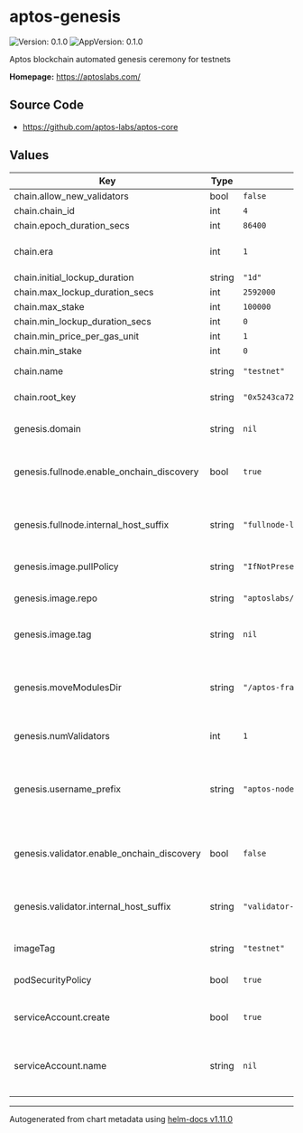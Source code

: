 # aptos-genesis

![Version: 0.1.0](https://img.shields.io/badge/Version-0.1.0-informational?style=flat-square) ![AppVersion: 0.1.0](https://img.shields.io/badge/AppVersion-0.1.0-informational?style=flat-square)

Aptos blockchain automated genesis ceremony for testnets

**Homepage:** <https://aptoslabs.com/>

## Source Code

* <https://github.com/aptos-labs/aptos-core>

## Values

| Key | Type | Default | Description |
|-----|------|---------|-------------|
| chain.allow_new_validators | bool | `false` |  |
| chain.chain_id | int | `4` | Aptos Chain ID |
| chain.epoch_duration_secs | int | `86400` |  |
| chain.era | int | `1` | Bump this number to wipe the underlying storage |
| chain.initial_lockup_duration | string | `"1d"` |  |
| chain.max_lockup_duration_secs | int | `2592000` |  |
| chain.max_stake | int | `100000` |  |
| chain.min_lockup_duration_secs | int | `0` |  |
| chain.min_price_per_gas_unit | int | `1` |  |
| chain.min_stake | int | `0` |  |
| chain.name | string | `"testnet"` | Internal: name of the testnet to connect to |
| chain.root_key | string | `"0x5243ca72b0766d9e9cbf2debf6153443b01a1e0e6d086c7ea206eaf6f8043956"` | If specified, the root key for the testnet |
| genesis.domain | string | `nil` | If set, the base domain name of the fullnode and validator endpoints |
| genesis.fullnode.enable_onchain_discovery | bool | `true` | Use External DNS as created by aptos-node helm chart for fullnode host in genesis |
| genesis.fullnode.internal_host_suffix | string | `"fullnode-lb"` | If `enable_onchain_discovery` is false, use this host suffix for internal kubernetes service name |
| genesis.image.pullPolicy | string | `"IfNotPresent"` | Image pull policy to use for tools image |
| genesis.image.repo | string | `"aptoslabs/tools"` | Image repo to use for tools image for running genesis |
| genesis.image.tag | string | `nil` | Image tag to use for tools image. If set, overrides `imageTag` |
| genesis.moveModulesDir | string | `"/aptos-framework/move/modules"` | The local path for move modules in the docker image. Defaults to the aptos-framework in the aptoslabs/tools docker image |
| genesis.numValidators | int | `1` | Number of validators to include in genesis |
| genesis.username_prefix | string | `"aptos-node"` | If `enable_onchain_discovery` is false, use this kubernetes service name prefix. It should be the fullname for the aptos-node helm release |
| genesis.validator.enable_onchain_discovery | bool | `false` | Use External DNS as created by aptos-node helm chart for validator host in genesis |
| genesis.validator.internal_host_suffix | string | `"validator-lb"` | If `enable_onchain_discovery` is false, use this host suffix for internal kubernetes service name |
| imageTag | string | `"testnet"` | Default image tag to use for all tools images |
| podSecurityPolicy | bool | `true` | LEGACY: create PodSecurityPolicy, which exists at the cluster-level |
| serviceAccount.create | bool | `true` | Specifies whether a service account should be created |
| serviceAccount.name | string | `nil` | The name of the service account to use. If not set and create is true, a name is generated using the fullname template |

----------------------------------------------
Autogenerated from chart metadata using [helm-docs v1.11.0](https://github.com/norwoodj/helm-docs/releases/v1.11.0)
